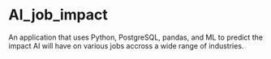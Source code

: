 # AI_job_impact
An application that uses Python, PostgreSQL, pandas, and ML to predict the impact AI will have on various jobs accross a wide range of industries.

